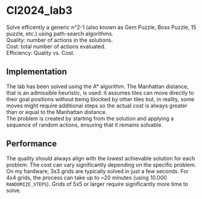 # CI2024_lab3
Solve efficently a generic n^2-1 (also known as Gem Puzzle, Boss Puzzle, 15 puzzle, etc.) using path-search algorithms.  
Quality: number of actions in the solutions.  
Cost: total number of actions evaluated.  
Efficiency: Quality vs. Cost.  

## Implementation
The lab has been solved using the A* algorithm. The Manhattan distance, that is an admissible heuristic, is used: it assumes tiles can move directly to their goal positions without being blocked by other tiles but, in reality, some moves might require additional steps so the actual cost is always greater than or equal to the Manhattan distance.  
The problem is created by starting from the solution and applying a sequence of random actions, ensuring that it remains solvable.
## Performance
The quality should always align with the lowest achievable solution for each problem.
The cost can vary significantly depending on the specific problem. 
On my hardware, 3x3 grids are typically solved in just a few seconds. For 4x4 grids, the process can take up to ~20 minutes (using 10.000 `RANDOMIZE_STEPS`). Grids of 5x5 or larger require significantly more time to solve. 
